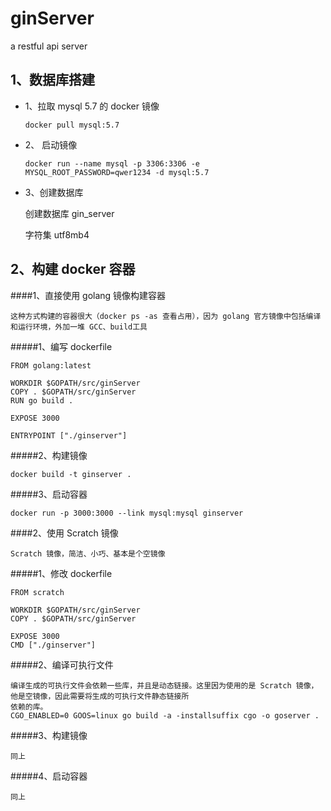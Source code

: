 # ginServer
a restful api server 

## 1、数据库搭建
* 1、拉取 mysql 5.7 的 docker 镜像
   
   `docker pull mysql:5.7`
   
* 2、 启动镜像
    
    `docker run --name mysql -p 3306:3306 -e MYSQL_ROOT_PASSWORD=qwer1234 -d mysql:5.7`

* 3、创建数据库
    
    创建数据库 gin_server
    
    字符集 utf8mb4

## 2、构建 docker 容器

####1、直接使用 golang 镜像构建容器
    
    这种方式构建的容器很大（docker ps -as 查看占用），因为 golang 官方镜像中包括编译和运行环境，外加一堆 GCC、build工具

#####1、编写 dockerfile
      
    FROM golang:latest
    
    WORKDIR $GOPATH/src/ginServer
    COPY . $GOPATH/src/ginServer
    RUN go build .
    
    EXPOSE 3000
    
    ENTRYPOINT ["./ginserver"]

#####2、构建镜像
    
    docker build -t ginserver .
    
#####3、启动容器

    docker run -p 3000:3000 --link mysql:mysql ginserver
    
    
####2、使用 Scratch 镜像

    Scratch 镜像，简洁、小巧、基本是个空镜像
    
#####1、修改 dockerfile

    FROM scratch
    
    WORKDIR $GOPATH/src/ginServer
    COPY . $GOPATH/src/ginServer
    
    EXPOSE 3000
    CMD ["./ginserver"]
    
#####2、编译可执行文件
    
    编译生成的可执行文件会依赖一些库，并且是动态链接。这里因为使用的是 Scratch 镜像，他是空镜像，因此需要将生成的可执行文件静态链接所
    依赖的库。
    CGO_ENABLED=0 GOOS=linux go build -a -installsuffix cgo -o goserver .
    
#####3、构建镜像
    
    同上
    
#####4、启动容器

    同上